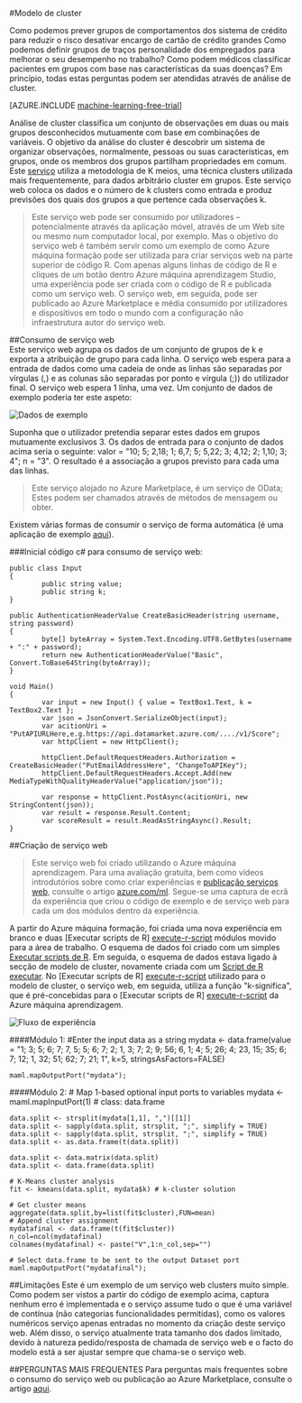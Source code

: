 <properties 
    pageTitle="Modelo de cluster | Microsoft Azure" 
    description="Modelo de cluster" 
    services="machine-learning" 
    documentationCenter="" 
    authors="FrancescaLazzeri" 
    manager="jhubbard" 
    editor="cgronlun"/>

<tags 
    ms.service="machine-learning" 
    ms.workload="data-services" 
    ms.tgt_pltfrm="na" 
    ms.devlang="na" 
    ms.topic="article" 
    ms.date="10/17/2016" 
    ms.author="lazzeri"/> 


#<a name="cluster-model"></a>Modelo de cluster    

Como podemos prever grupos de comportamentos dos sistema de crédito para reduzir o risco desativar encargo de cartão de crédito grandes Como podemos definir grupos de traços personalidade dos empregados para melhorar o seu desempenho no trabalho? Como podem médicos classificar pacientes em grupos com base nas características da suas doenças? Em princípio, todas estas perguntas podem ser atendidas através de análise de cluster.   


[AZURE.INCLUDE [machine-learning-free-trial](../../includes/machine-learning-free-trial.md)] 
   
Análise de cluster classifica um conjunto de observações em duas ou mais grupos desconhecidos mutuamente com base em combinações de variáveis. O objetivo da análise do cluster é descobrir um sistema de organizar observações, normalmente, pessoas ou suas características, em grupos, onde os membros dos grupos partilham propriedades em comum. Este [serviço](https://datamarket.azure.com/dataset/aml_labs/k_cluster_model) utiliza a metodologia de K meios, uma técnica clusters utilizada mais frequentemente, para dados arbitrário cluster em grupos. Este serviço web coloca os dados e o número de k clusters como entrada e produz previsões dos quais dos grupos a que pertence cada observações k. 

>Este serviço web pode ser consumido por utilizadores – potencialmente através da aplicação móvel, através de um Web site ou mesmo num computador local, por exemplo. Mas o objetivo do serviço web é também servir como um exemplo de como Azure máquina formação pode ser utilizada para criar serviços web na parte superior de código R. Com apenas alguns linhas de código de R e cliques de um botão dentro Azure máquina aprendizagem Studio, uma experiência pode ser criada com o código de R e publicada como um serviço web. O serviço web, em seguida, pode ser publicado ao Azure Marketplace e média consumido por utilizadores e dispositivos em todo o mundo com a configuração não infraestrutura autor do serviço web.  

##<a name="consumption-of-web-service"></a>Consumo de serviço web   
Este serviço web agrupa os dados de um conjunto de grupos de k e exporta a atribuição de grupo para cada linha. O serviço web espera para a entrada de dados como uma cadeia de onde as linhas são separadas por vírgulas (,) e as colunas são separadas por ponto e vírgula (;)) do utilizador final. O serviço web espera 1 linha, uma vez. Um conjunto de dados de exemplo poderia ter este aspeto:

![Dados de exemplo][1]

Suponha que o utilizador pretendia separar estes dados em grupos mutuamente exclusivos 3. Os dados de entrada para o conjunto de dados acima seria o seguinte: valor = "10; 5; 2,18; 1; 6,7; 5; 5,22; 3; 4,12; 2; 1,10; 3; 4"; n = "3". O resultado é a associação a grupos previsto para cada uma das linhas.

>Este serviço alojado no Azure Marketplace, é um serviço de OData; Estes podem ser chamados através de métodos de mensagem ou obter. 

Existem várias formas de consumir o serviço de forma automática (é uma aplicação de exemplo [aqui](http://microsoftazuremachinelearning.azurewebsites.net/ClusterModel.aspx )).

###<a name="starting-c-code-for-web-service-consumption"></a>Inicial código c# para consumo de serviço web:

    public class Input
    {
            public string value;
            public string k;
    }
    
    public AuthenticationHeaderValue CreateBasicHeader(string username, string password)
    {
            byte[] byteArray = System.Text.Encoding.UTF8.GetBytes(username + ":" + password);
            return new AuthenticationHeaderValue("Basic", Convert.ToBase64String(byteArray));
    }
    
    void Main()
    {
            var input = new Input() { value = TextBox1.Text, k = TextBox2.Text };
            var json = JsonConvert.SerializeObject(input);
            var acitionUri = "PutAPIURLHere,e.g.https://api.datamarket.azure.com/..../v1/Score";
            var httpClient = new HttpClient();
    
            httpClient.DefaultRequestHeaders.Authorization = CreateBasicHeader("PutEmailAddressHere", "ChangeToAPIKey");
            httpClient.DefaultRequestHeaders.Accept.Add(new MediaTypeWithQualityHeaderValue("application/json"));
    
            var response = httpClient.PostAsync(acitionUri, new StringContent(json));
            var result = response.Result.Content;
            var scoreResult = result.ReadAsStringAsync().Result;
    }




##<a name="creation-of-web-service"></a>Criação de serviço web  
>Este serviço web foi criado utilizando o Azure máquina aprendizagem. Para uma avaliação gratuita, bem como vídeos introdutórios sobre como criar experiências e [publicação serviços web](machine-learning-publish-a-machine-learning-web-service.md), consulte o artigo [azure.com/ml](http://azure.com/ml). Segue-se uma captura de ecrã da experiência que criou o código de exemplo e de serviço web para cada um dos módulos dentro da experiência.

A partir do Azure máquina formação, foi criada uma nova experiência em branco e duas [Executar scripts de R] [ execute-r-script] módulos movido para a área de trabalho. O esquema de dados foi criado com um simples [Executar scripts de R][execute-r-script]. Em seguida, o esquema de dados estava ligado à secção de modelo de cluster, novamente criada com um [Script de R executar][execute-r-script]. No [Executar scripts de R] [ execute-r-script] utilizado para o modelo de cluster, o serviço web, em seguida, utiliza a função "k-significa", que é pré-concebidas para o [Executar scripts de R] [ execute-r-script] da Azure máquina aprendizagem.    
   

     
![Fluxo de experiência][3]

####<a name="module-1"></a>Módulo 1: 
    #Enter the input data as a string 
    mydata <- data.frame(value = "1; 3; 5; 6; 7; 7, 5; 5; 6; 7; 2; 1, 3; 7; 2; 9; 56; 6, 1; 4; 5; 26; 4; 23, 15; 35; 6; 7; 12; 1, 32; 51; 62; 7; 21; 1", k=5, stringsAsFactors=FALSE)
    
    maml.mapOutputPort("mydata");     
    

####<a name="module-2"></a>Módulo 2:
    # Map 1-based optional input ports to variables
    mydata <- maml.mapInputPort(1) # class: data.frame

    data.split <- strsplit(mydata[1,1], ",")[[1]]
    data.split <- sapply(data.split, strsplit, ";", simplify = TRUE)
    data.split <- sapply(data.split, strsplit, ";", simplify = TRUE)
    data.split <- as.data.frame(t(data.split))

    data.split <- data.matrix(data.split)
    data.split <- data.frame(data.split)

    # K-Means cluster analysis
    fit <- kmeans(data.split, mydata$k) # k-cluster solution

    # Get cluster means 
    aggregate(data.split,by=list(fit$cluster),FUN=mean)
    # Append cluster assignment
    mydatafinal <- data.frame(t(fit$cluster))
    n_col=ncol(mydatafinal)
    colnames(mydatafinal) <- paste("V",1:n_col,sep="")

    # Select data.frame to be sent to the output Dataset port
    maml.mapOutputPort("mydatafinal");
   
 
##<a name="limitations"></a>Limitações
Este é um exemplo de um serviço web clusters muito simple. Como podem ser vistos a partir do código de exemplo acima, captura nenhum erro é implementada e o serviço assume tudo o que é uma variável de contínua (não categorias funcionalidades permitidas), como os valores numéricos serviço apenas entradas no momento da criação deste serviço web. Além disso, o serviço atualmente trata tamanho dos dados limitado, devido à natureza pedido/resposta de chamada de serviço web e o facto do modelo está a ser ajustar sempre que chama-se o serviço web. 

##<a name="faq"></a>PERGUNTAS MAIS FREQUENTES
Para perguntas mais frequentes sobre o consumo do serviço web ou publicação ao Azure Marketplace, consulte o artigo [aqui](machine-learning-marketplace-faq.md).

[1]: ./media/machine-learning-r-csharp-cluster-model/cluster-img1.png
[2]: ./media/machine-learning-r-csharp-cluster-model/cluster-img2.png
[3]: ./media/machine-learning-r-csharp-cluster-model/cluster-img3.png


<!-- Module References -->
[execute-r-script]: https://msdn.microsoft.com/library/azure/30806023-392b-42e0-94d6-6b775a6e0fd5/
 
